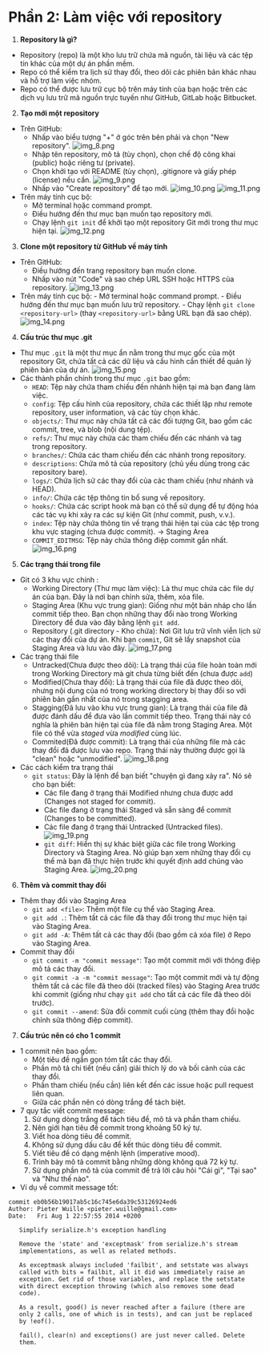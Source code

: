 # Phần 2: Làm việc với repository
1. **Repository là gì?**
 * Repository (repo) là một kho lưu trữ chứa mã nguồn, tài liệu và các tệp tin khác của một dự án phần mềm.
 * Repo có thể kiểm tra lịch sử thay đổi, theo dõi các phiên bản khác nhau và hỗ trợ làm việc nhóm.
 * Repo có thể được lưu trữ cục bộ trên máy tính của bạn hoặc trên các dịch vụ lưu trữ mã nguồn trực tuyến như GitHub, GitLab hoặc Bitbucket.
 2. **Tạo mới một repository**
 * Trên GitHub:
     - Nhấp vào biểu tượng "+" ở góc trên bên phải và chọn "New repository".
   ![img_8.png](Image/img_8.png)
     - Nhập tên repository, mô tả (tùy chọn), chọn chế độ công khai (public) hoặc riêng tư (private).
     - Chọn khởi tạo với README (tùy chọn), .gitignore và giấy phép (license) nếu cần.
   ![img_9.png](Image/img_9.png)
     - Nhấp vào "Create repository" để tạo mới.
   ![img_10.png](Image/img_10.png)
   ![img_11.png](Image/img_11.png)
 * Trên máy tính cục bộ:
     - Mở terminal hoặc command prompt.
     - Điều hướng đến thư mục bạn muốn tạo repository mới.
     - Chạy lệnh `git init` để khởi tạo một repository Git mới trong thư mục hiện tại.
   ![img_12.png](Image/img_12.png)
 3. **Clone một repository từ GitHub về máy tính**
 * Trên GitHub:
     - Điều hướng đến trang repository bạn muốn clone.
     - Nhấp vào nút "Code" và sao chép URL SSH hoặc HTTPS của repository.
   ![img_13.png](Image/img_13.png)
 * Trên máy tính cục bộ:
        - Mở terminal hoặc command prompt.
        - Điều hướng đến thư mục bạn muốn lưu trữ repository.
        - Chạy lệnh `git clone <repository-url>` (thay `<repository-url>` bằng URL bạn đã sao chép).
    ![img_14.png](Image/img_14.png)
4. **Cấu trúc thư mục .git**
- Thư mục `.git` là một thư mục ẩn nằm trong thư mục gốc của một repository Git, chứa tất cả các dữ liệu và cấu hình cần thiết để quản lý phiên bản của dự án.
![img_15.png](Image/img_15.png)
- Các thành phần chính trong thư mục `.git` bao gồm:
  - `HEAD`: Tệp này chứa tham chiếu đến nhánh hiện tại mà bạn đang làm việc.
  - `config`: Tệp cấu hình của repository, chứa các thiết lập như remote repository, user information, và các tùy chọn khác.
  - `objects/`: Thư mục này chứa tất cả các đối tượng Git, bao gồm các commit, tree, và blob (nội dung tệp).
  - `refs/`: Thư mục này chứa các tham chiếu đến các nhánh và tag trong repository.
  - `branches/`: Chứa các tham chiếu đến các nhánh trong repository.
  - `descriptions`: Chứa mô tả của repository (chủ yếu dùng trong các repository bare).
  - `logs/`: Chứa lịch sử các thay đổi của các tham chiếu (như nhánh và HEAD).
  - `info/`: Chứa các tệp thông tin bổ sung về repository.
  - `hooks/`: Chứa các script hook mà bạn có thể sử dụng để tự động hóa các tác vụ khi xảy ra các sự kiện Git (như commit, push, v.v.).
  - `index`: Tệp này chứa thông tin về trạng thái hiện tại của các tệp trong khu vực staging (chưa được commit). -> Staging Area
  - `COMMIT_EDITMSG`: Tệp này chứa thông điệp commit gần nhất.
![img_16.png](Image/img_16.png)
5. **Các trạng thái trong file**
* Git có 3 khu vực chính :
  - Working Directory (Thư mục làm việc): Là thư mục chứa các file dự án của bạn. Đây là nơi bạn chỉnh sửa, thêm, xóa file.
  - Staging Area (Khu vực trung gian): Giống như một bản nháp cho lần commit tiếp theo. Bạn chọn những thay đổi nào trong Working Directory để đưa vào đây bằng lệnh `git add`.
  - Repository (.git directory - Kho chứa): Nơi Git lưu trữ vĩnh viễn lịch sử các thay đổi của dự án. Khi bạn `commit`, Git sẽ lấy snapshot của Staging Area và lưu vào đây.
![img_17.png](Image/img_17.png)
* Các trạng thái file
  - Untracked(Chưa được theo dõi): Là trạng thái của file hoàn toàn mới trong Working Directory mà git chưa từng biết đến (chưa được `add`)
  - Modified(Chưa thay đổi): Là trạng thái của file đã được theo dõi, nhưng nội dung của nó trong working directory bị thay đổi so với phiên bản gần nhất của nó trong stagging area.
  - Stagging(Đã lưu vào khu vực trung gian): Là trạng thái của file đã được đánh dấu để đưa vào lần commit tiếp theo. Trạng thái này có nghĩa là phiên bản hiện tại của file đã nằm trong Staging Area. Một file có thể vừa _staged_ vừa _modified_ cùng lúc.
  - Commited(Đã được commit): Là trạng thái của những file mà các thay đổi đã được lưu vào repo. Trạng thái này thường được gọi là "clean" hoặc "unmodified".
![img_18.png](Image/img_18.png)
* Các cách kiểm tra trạng thái
  - `git status`: Đây là lệnh để bạn biết "chuyện gì đang xảy ra". Nó sẽ cho bạn biết:
    + Các file đang ở trạng thái Modified nhưng chưa được add (Changes not staged for commit). 
    + Các file đang ở trạng thái Staged và sẵn sàng để commit (Changes to be committed). 
    + Các file đang ở trạng thái Untracked (Untracked files).
    ![img_19.png](Image/img_19.png)
    + `git diff`: Hiển thị sự khác biệt giữa các file trong Working Directory và Staging Area. Nó giúp bạn xem những thay đổi cụ thể mà bạn đã thực hiện trước khi quyết định add chúng vào Staging Area.
    ![img_20.png](Image/img_20.png)
6. **Thêm và commit thay đổi**
* Thêm thay đổi vào Staging Area
  - `git add <file>`: Thêm một file cụ thể vào Staging Area.
  - `git add .`: Thêm tất cả các file đã thay đổi trong thư mục hiện tại vào Staging Area.
  - `git add -A`: Thêm tất cả các thay đổi (bao gồm cả xóa file) ở Repo vào Staging Area.
* Commit thay đổi
  - `git commit -m "commit message"`: Tạo một commit mới với thông điệp mô tả các thay đổi.
  - `git commit -a -m "commit message"`: Tạo một commit mới và tự động thêm tất cả các file đã theo dõi (tracked files) vào Staging Area trước khi commit (giống như chạy `git add` cho tất cả các file đã theo dõi trước).
  - `git commit --amend`: Sửa đổi commit cuối cùng (thêm thay đổi hoặc chỉnh sửa thông điệp commit).
7. **Cấu trúc nên có cho 1 commit**
- 1 commit nên bao gồm:
  - Một tiêu đề ngắn gọn tóm tắt các thay đổi.
  - Phần mô tả chi tiết (nếu cần) giải thích lý do và bối cảnh của các thay đổi.
  - Phần tham chiếu (nếu cần) liên kết đến các issue hoặc pull request liên quan.
  - Giữa các phần nên có dòng trắng để tách biệt.
- 7 quy tắc viết commit message:
  1. Sử dụng dòng trắng để tách tiêu đề, mô tả và phần tham chiếu.
  2. Nên giới hạn tiêu đề commit trong khoảng 50 ký tự.
  3. Viết hoa dòng tiêu đề commit.
  4. Không sử dụng dấu câu để kết thúc dòng tiêu đề commit.
  5. Viết tiêu đề có dạng mệnh lệnh (imperative mood).
  6. Trình bày mô tả commit bằng những dòng không quá 72 ký tự.
  7. Sử dụng phần mô tả của commit để trả lời câu hỏi "Cái gì", "Tại sao" và "Như thế nào".
- Ví dụ về commit message tốt:
```
commit eb0b56b19017ab5c16c745e6da39c53126924ed6
Author: Pieter Wuille <pieter.wuille@gmail.com>
Date:   Fri Aug 1 22:57:55 2014 +0200

   Simplify serialize.h's exception handling

   Remove the 'state' and 'exceptmask' from serialize.h's stream
   implementations, as well as related methods.

   As exceptmask always included 'failbit', and setstate was always
   called with bits = failbit, all it did was immediately raise an
   exception. Get rid of those variables, and replace the setstate
   with direct exception throwing (which also removes some dead
   code).

   As a result, good() is never reached after a failure (there are
   only 2 calls, one of which is in tests), and can just be replaced
   by !eof().

   fail(), clear(n) and exceptions() are just never called. Delete
   them.
```

  
 

